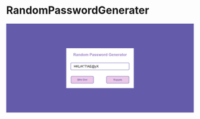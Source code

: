 # RandomPasswordGenerater
![screenshot](https://github.com/TugcePala/RandomPasswordGenerater/blob/main/img/screenshot.png)
